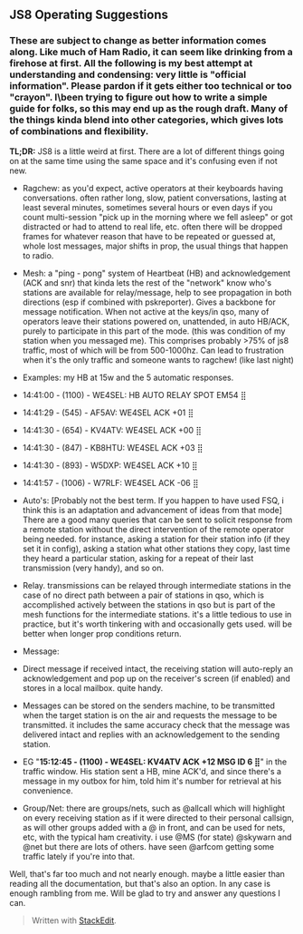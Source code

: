 ## JS8 Operating Suggestions
### These are subject to change as better information comes along. Like much of Ham Radio, it can seem like drinking from a firehose at first.  All the following is my best attempt at understanding and condensing: very little is "official information". Please pardon if it gets either too technical or too "crayon". I\been trying to figure out how to write a simple  guide  for folks, so this may end up as the rough draft. Many of the things kinda blend into other categories, which gives lots of combinations and flexibility.

**TL;DR:**  JS8 is a little weird at first. There are a lot of different things going on at the same time using the same space and it's confusing even if not new. 

  

  



  

-   Ragchew: as you'd expect, active operators at their keyboards having conversations. often rather long, slow, patient conversations, lasting at least several minutes, sometimes several hours or even days if you count multi-session "pick up in the morning where we fell asleep" or got distracted or had to attend to real life, etc. often there will be dropped frames for whatever reason that have to be repeated or guessed at, whole lost messages, major shifts in prop, the usual things that happen to radio.

-   Mesh: a "ping - pong" system of Heartbeat (HB) and acknowledgement (ACK and snr) that kinda lets the rest of the "network" know who's stations are available for relay/message, help to see propagation in both directions (esp if combined with pskreporter). Gives a backbone for message notification. When not active at the keys/in qso, many of operators leave their stations powered on, unattended, in auto HB/ACK, purely to participate in this part of the mode. (this was condition of my station when you messaged me). This comprises probably >75% of js8 traffic, most of which will be from 500-1000hz. Can lead to frustration when it's the only traffic and someone wants to ragchew! (like last night)

-   Examples: my HB at 15w and the 5 automatic responses.

-   14:41:00 - (1100) - WE4SEL: HB AUTO RELAY SPOT EM54 ⣿
-   14:41:29 - (545) - AF5AV: WE4SEL ACK +01 ⣿
-   14:41:30 - (654) - KV4ATV: WE4SEL ACK +00 ⣿
-   14:41:30 - (847) - KB8HTU: WE4SEL ACK +03 ⣿
-   14:41:30 - (893) - W5DXP: WE4SEL ACK +10 ⣿
-   14:41:57 - (1006) - W7RLF: WE4SEL ACK -06 ⣿  
    

-   Auto's: [Probably not the best term. If you happen to have used FSQ, i think this is an adaptation and advancement of ideas from that mode] There are a good many queries that can be sent to solicit response from a remote station without the direct intervention of the remote operator being needed. for instance, asking a station for their station info (if they set it in config), asking a station what other stations they copy, last time they heard a particular station, asking for a repeat of their last transmission (very handy), and so on.

-   Relay. transmissions can be relayed through intermediate stations in the case of no direct path between a pair of stations in qso, which is accomplished actively between the stations in qso but is part of the mesh functions for the intermediate stations. it's a little tedious to use in practice, but it's worth tinkering with and occasionally gets used. will be better when longer prop conditions return.

-   Message:

-   Direct message if received intact, the receiving station will auto-reply an acknowledgement and pop up on the receiver's screen (if enabled) and stores in a local mailbox. quite handy.
-   Messages can be stored on the senders machine, to be transmitted when the target station is on the air and requests the message to be transmitted. it includes the same accuracy check that the message was delivered intact and replies with an acknowledgement to the sending station.

-   EG "**15:12:45 - (1100) - WE4SEL: KV4ATV ACK +12 MSG ID 6 ⣿**" in the traffic window. His station sent a HB, mine ACK'd, and since there's a message in my outbox for him, told him it's number for retrieval at his convenience.

-   Group/Net: there are groups/nets, such as @allcall which will highlight on every receiving station as if it were directed to their personal callsign, as will other groups added with a @ in front, and can be used for nets, etc, with the typical ham creativity. i use @MS (for state) @skywarn and @net but there are lots of others. have seen @arfcom getting some traffic lately if you're into that.

Well, that's far too much and not nearly enough. maybe a little easier than reading all the documentation, but that's also an option. In any case is enough rambling from me. Will be glad to try and answer any questions I can.

> Written with [StackEdit](https://stackedit.io/).
<!--stackedit_data:
eyJoaXN0b3J5IjpbLTUwMjY4ODQ1NywtMjg3Njg4OTgxLDczMD
k5ODExNl19
-->